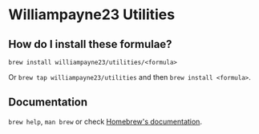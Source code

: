 # Williampayne23 Utilities

## How do I install these formulae?

`brew install williampayne23/utilities/<formula>`

Or `brew tap williampayne23/utilities` and then `brew install <formula>`.

## Documentation

`brew help`, `man brew` or check [Homebrew's documentation](https://docs.brew.sh).
